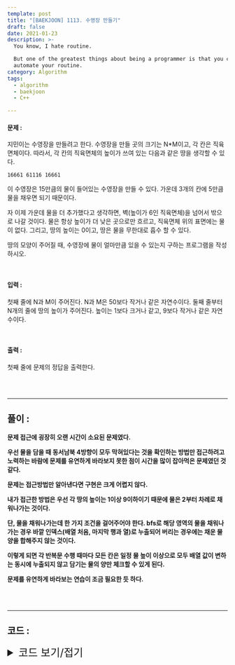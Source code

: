 ```yaml
---
template: post
title: "[BAEKJOON] 1113. 수영장 만들기"
draft: false
date: 2021-01-23
description: >-
  You know, I hate routine.

  But one of the greatest things about being a programmer is that you can
  automate your routine.
category: Algorithm
tags:
  - algorithm
  - baekjoon
  - C++

---
```




#### 문제 : 

지민이는 수영장을 만들려고 한다. 수영장을 만들 곳의 크기는 N*M이고, 각 칸은 직육면체이다. 따라서, 각 칸의 직육면체의 높이가 쓰여 있는 다음과 같은 땅을 생각할 수 있다.

`16661
61116
16661`

이 수영장은 15만큼의 물이 들어있는 수영장을 만들 수 있다. 가운데 3개의 칸에 5만큼 물을 채우면 되기 때문이다.

자 이제 가운데 물을 더 추가했다고 생각하면, 벽(높이가 6인 직육면체)을 넘어서 밖으로 나갈 것이다. 물은 항상 높이가 더 낮은 곳으로만 흐르고, 직육면체 위의 표면에는 물이 없다. 그리고, 땅의 높이는 0이고, 땅은 물을 무한대로 흡수 할 수 있다.

땅의 모양이 주어질 때, 수영장에 물이 얼마만큼 있을 수 있는지 구하는 프로그램을 작성하시오.

<br/>

#### 입력 :

첫째 줄에 N과 M이 주어진다. N과 M은 50보다 작거나 같은 자연수이다. 둘째 줄부터 N개의 줄에 땅의 높이가 주어진다. 높이는 1보다 크거나 같고, 9보다 작거나 같은 자연수이다.

<br/>

#### 출력 : 

첫째 줄에 문제의 정답을 출력한다.

<br/>

<br/>

___

## 풀이 :

**문제 접근에 굉장히 오랜 시간이 소요된 문제였다.**

**우선 물을 담을 때 동서남북 4방향이 모두 막혀있다는 것을 확인하는 방법만 접근하려고 노력하는 바람에 문제를 유연하게 바라보지 못한 점이 시간을 많이 잡아먹은 문제였던 것 같다.**

**문제는 접근방법만 알아낸다면 구현은 크게 어렵지 않다.**

**내가 접근한 방법은 우선 각 땅의 높이는 1이상 9이하이기 때문에 물은 2부터 차례로 채워나가는 것이다.**

**단, 물을 채워나가는데 한 가지 조건을 걸어주어야 한다. bfs로 해당 영역의 물을 채워나가는 경우 바깥 인덱스(배열 처음, 마지막 행과 열)로 누출되어 버리는 경우에는 채운 물 양을 합해주지 않는 것이다.**

**이렇게 되면 각 반복문 수행 때마다 모든 칸은 일정 물 높이 이상으로 모두 배열 값이 변하는 동시에 누출되지 않고 담기는 물의 양만 체크할 수 있게 된다.**

**문제를 유연하게 바라보는 연습이 조금 필요한 듯 하다.**

<br/>

<br/>

---

## 코드 :

<details>
<summary style="cursor:pointer; font-size:1.5rem">
	코드 보기/접기
</summary>

```c++
#include <iostream>
#include <queue>
#include <utility>

#define pii pair<int, int>

using namespace std;
int n, m, map[50][50], di[4] = {0, 1, 0, -1}, dj[4] = {1, 0, -1, 0};

int bfs(int x, int y, int height) {
    queue<pii > q;
    int count = 1;
    bool leak = false;
    q.push(pii(x, y));
    map[x][y] = height;

    while (!q.empty()) {
        int curx = q.front().first, cury = q.front().second;
        q.pop();
        if (curx == 0 || curx == n - 1 || cury == 0 || cury == m - 1) leak = true;
        for (int k = 0; k < 4; k++) {
            int cmpx = curx + di[k], cmpy = cury + dj[k];
            if (cmpx < 0 || cmpx >= n || cmpy < 0 || cmpy >= m) continue;
            if (map[cmpx][cmpy] < height) {
                q.push(pii(cmpx, cmpy));
                map[cmpx][cmpy] = height;
                count++;
            }
        }
    }
    return ((leak) ? 0 : count);
}

int main() {
    char num;
    int i, j, answer = 0;
    cin >> n >> m;
    for (i = 0; i < n; i++)
        for (j = 0; j < m; j++) {
            cin >> num;
            map[i][j] = num - '0';
        }
    for (int k = 2; k < 10; k++)
        for (i = 0; i < n; i++)
            for (j = 0; j < m; j++)
                if (map[i][j] < k) answer += bfs(i, j, k);

    cout << answer << '\n';
    return 0;
}
```

</details>
<br/>

